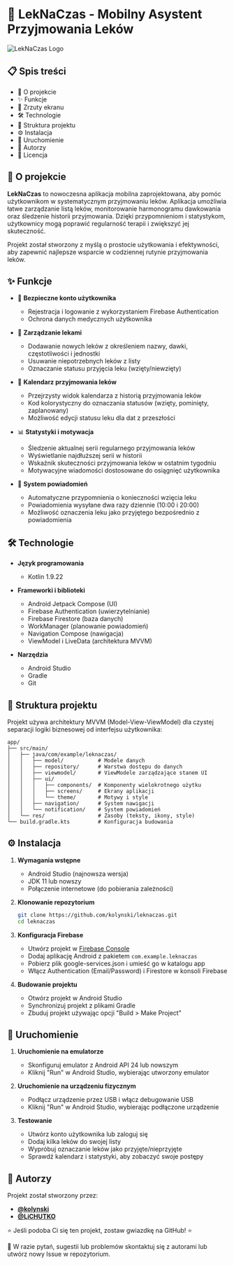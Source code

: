 # 📱 LekNaCzas - Mobilny Asystent Przyjmowania Leków

![LekNaCzas Logo](https://img.shields.io/badge/LekNaCzas-v1.0-blue)

## 📋 Spis treści

- 📖 O projekcie
- ✨ Funkcje
- 📱 Zrzuty ekranu
- 🛠️ Technologie
- 📂 Struktura projektu
- ⚙️ Instalacja
- 🚀 Uruchomienie
- 👥 Autorzy
- 📄 Licencja

## 📖 O projekcie

**LekNaCzas** to nowoczesna aplikacja mobilna zaprojektowana, aby pomóc użytkownikom w systematycznym przyjmowaniu leków. Aplikacja umożliwia łatwe zarządzanie listą leków, monitorowanie harmonogramu dawkowania oraz śledzenie historii przyjmowania. Dzięki przypomnieniom i statystykom, użytkownicy mogą poprawić regularność terapii i zwiększyć jej skuteczność.

Projekt został stworzony z myślą o prostocie użytkowania i efektywności, aby zapewnić najlepsze wsparcie w codziennej rutynie przyjmowania leków.

## ✨ Funkcje

- 🔐 **Bezpieczne konto użytkownika**
  - Rejestracja i logowanie z wykorzystaniem Firebase Authentication
  - Ochrona danych medycznych użytkownika

- 📝 **Zarządzanie lekami**
  - Dodawanie nowych leków z określeniem nazwy, dawki, częstotliwości i jednostki
  - Usuwanie niepotrzebnych leków z listy
  - Oznaczanie statusu przyjęcia leku (wzięty/niewzięty)

- 📅 **Kalendarz przyjmowania leków**
  - Przejrzysty widok kalendarza z historią przyjmowania leków
  - Kod kolorystyczny do oznaczania statusów (wzięty, pominięty, zaplanowany)
  - Możliwość edycji statusu leku dla dat z przeszłości

- 📊 **Statystyki i motywacja**
  - Śledzenie aktualnej serii regularnego przyjmowania leków
  - Wyświetlanie najdłuższej serii w historii
  - Wskaźnik skuteczności przyjmowania leków w ostatnim tygodniu
  - Motywacyjne wiadomości dostosowane do osiągnięć użytkownika

- 🔔 **System powiadomień**
  - Automatyczne przypomnienia o konieczności wzięcia leku
  - Powiadomienia wysyłane dwa razy dziennie (10:00 i 20:00)
  - Możliwość oznaczenia leku jako przyjętego bezpośrednio z powiadomienia

## 🛠️ Technologie

- **Język programowania**
  - Kotlin 1.9.22

- **Frameworki i biblioteki**
  - Android Jetpack Compose (UI)
  - Firebase Authentication (uwierzytelnianie)
  - Firebase Firestore (baza danych)
  - WorkManager (planowanie powiadomień)
  - Navigation Compose (nawigacja)
  - ViewModel i LiveData (architektura MVVM)

- **Narzędzia**
  - Android Studio
  - Gradle
  - Git

## 📂 Struktura projektu

Projekt używa architektury MVVM (Model-View-ViewModel) dla czystej separacji logiki biznesowej od interfejsu użytkownika:

```
app/
├── src/main/
│   ├── java/com/example/leknaczas/
│   │   ├── model/           # Modele danych
│   │   ├── repository/      # Warstwa dostępu do danych
│   │   ├── viewmodel/       # ViewModele zarządzające stanem UI
│   │   ├── ui/
│   │   │   ├── components/  # Komponenty wielokrotnego użytku
│   │   │   ├── screens/     # Ekrany aplikacji
│   │   │   └── theme/       # Motywy i style
│   │   ├── navigation/      # System nawigacji
│   │   └── notification/    # System powiadomień
│   └── res/                 # Zasoby (teksty, ikony, style)
└── build.gradle.kts         # Konfiguracja budowania
```

## ⚙️ Instalacja

1. **Wymagania wstępne**
   - Android Studio (najnowsza wersja)
   - JDK 11 lub nowszy
   - Połączenie internetowe (do pobierania zależności)

2. **Klonowanie repozytorium**
   ```bash
   git clone https://github.com/kolynski/leknaczas.git
   cd leknaczas
   ```

3. **Konfiguracja Firebase**
   - Utwórz projekt w [Firebase Console](https://console.firebase.google.com/)
   - Dodaj aplikację Android z pakietem `com.example.leknaczas`
   - Pobierz plik google-services.json i umieść go w katalogu app
   - Włącz Authentication (Email/Password) i Firestore w konsoli Firebase

4. **Budowanie projektu**
   - Otwórz projekt w Android Studio
   - Synchronizuj projekt z plikami Gradle
   - Zbuduj projekt używając opcji "Build > Make Project"

## 🚀 Uruchomienie

1. **Uruchomienie na emulatorze**
   - Skonfiguruj emulator z Android API 24 lub nowszym
   - Kliknij "Run" w Android Studio, wybierając utworzony emulator

2. **Uruchomienie na urządzeniu fizycznym**
   - Podłącz urządzenie przez USB i włącz debugowanie USB
   - Kliknij "Run" w Android Studio, wybierając podłączone urządzenie

3. **Testowanie**
   - Utwórz konto użytkownika lub zaloguj się
   - Dodaj kilka leków do swojej listy
   - Wypróbuj oznaczanie leków jako przyjęte/nieprzyjęte
   - Sprawdź kalendarz i statystyki, aby zobaczyć swoje postępy

## 👥 Autorzy

Projekt został stworzony przez:

- [**@kolynski**](https://github.com/kolynski)
- [**@LiCHUTKO**](https://github.com/LiCHUTKO) 

⭐ Jeśli podoba Ci się ten projekt, zostaw gwiazdkę na GitHub! ⭐

📧 W razie pytań, sugestii lub problemów skontaktuj się z autorami lub utwórz nowy Issue w repozytorium.
